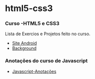 # html5-css3
 
<h3>Curso -HTML5 e CSS3</h3>

<p>Lista de Exercios e Projetos feito no curso.</p>

<ul>

<li><a href="https://albertomonteirojunior.github.io/html5-css3/Exercicios/Desafio/index.html">Site Android </a></li>
<li><a href="https://albertomonteirojunior.github.io/html5-css3/Exercicios/EX021/fundo005.html">Background </a></li>

</ul>
<h3>Anotações do curso de Javascript</h3>
<ul>
<li><a href="https://albertomonteirojunior.github.io/javscript/index.html">Javascript-Anotações</a>
</ul>
